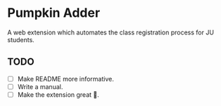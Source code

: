 # Pumpkin Adder

A web extension which automates the class registration process for JU students.

## TODO

-   [ ] Make README more informative.
-   [ ] Write a manual.
-   [ ] Make the extension great 🌹.
